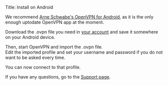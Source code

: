 Title: Install on Android

We recommend [Arne Schwabe's OpenVPN for Android][openvpn_android],
as it is the only enough uptodate OpenVPN app at the moment.

Download the .ovpn file you need in [your account](/account/) and save it
somewhere on your Android device.

Then, start OpenVPN and import the .ovpn file.  
Edit the imported profile and set your username and password if you do not
want to be asked every time.

You can now connect to that profile.

If you have any questions, go to the [Support page](/page/help).

[openvpn_android]: https://play.google.com/store/apps/details?id=de.blinkt.openvpn

